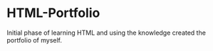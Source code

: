 # HTML-Portfolio
Initial phase of learning HTML and using the knowledge created the portfolio of myself.

